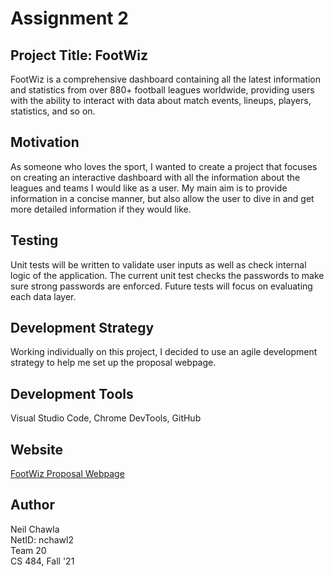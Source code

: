 # Assignment 2

## Project Title: FootWiz
FootWiz is a comprehensive dashboard containing all the latest information and statistics from over 880+ football leagues worldwide, providing users with the ability to interact with data about match events, lineups, players, statistics, and so on.

## Motivation
As someone who loves the sport, I wanted to create a project that focuses on creating an interactive dashboard with all the information about the leagues and teams I would like as a user. My main aim is to provide information in a concise manner, but also allow the user to dive in and get more detailed information if they would like.

## Testing
Unit tests will be written to validate user inputs as well as check internal logic of the application. The current unit test checks the passwords to make sure strong passwords are enforced. Future tests will focus on evaluating each data layer. 

## Development Strategy
Working individually on this project, I decided to use an agile development strategy to help me set up the proposal webpage. 

## Development Tools
Visual Studio Code, Chrome DevTools, GitHub

## Website
[FootWiz Proposal Webpage](https://uic-cs484.github.io/assignment-1---team-project-proposal-nchawl2/proposal.html)

## Author
Neil Chawla  
NetID: nchawl2  
Team 20  
CS 484, Fall '21
